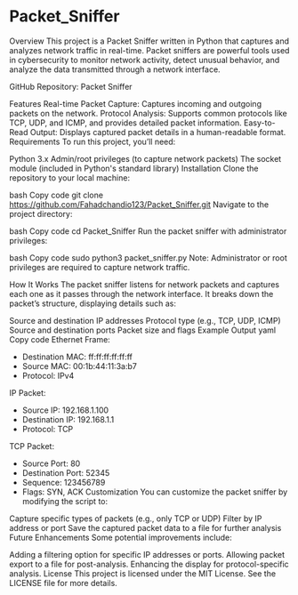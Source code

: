 # Packet_Sniffer
Overview
This project is a Packet Sniffer written in Python that captures and analyzes network traffic in real-time. Packet sniffers are powerful tools used in cybersecurity to monitor network activity, detect unusual behavior, and analyze the data transmitted through a network interface.

GitHub Repository: Packet Sniffer

Features
Real-time Packet Capture: Captures incoming and outgoing packets on the network.
Protocol Analysis: Supports common protocols like TCP, UDP, and ICMP, and provides detailed packet information.
Easy-to-Read Output: Displays captured packet details in a human-readable format.
Requirements
To run this project, you’ll need:

Python 3.x
Admin/root privileges (to capture network packets)
The socket module (included in Python's standard library)
Installation
Clone the repository to your local machine:

bash
Copy code
git clone https://github.com/Fahadchandio123/Packet_Sniffer.git
Navigate to the project directory:

bash
Copy code
cd Packet_Sniffer
Run the packet sniffer with administrator privileges:

bash
Copy code
sudo python3 packet_sniffer.py
Note: Administrator or root privileges are required to capture network traffic.

How It Works
The packet sniffer listens for network packets and captures each one as it passes through the network interface. It breaks down the packet’s structure, displaying details such as:

Source and destination IP addresses
Protocol type (e.g., TCP, UDP, ICMP)
Source and destination ports
Packet size and flags
Example Output
yaml
Copy code
Ethernet Frame:
- Destination MAC: ff:ff:ff:ff:ff:ff
- Source MAC: 00:1b:44:11:3a:b7
- Protocol: IPv4

IP Packet:
- Source IP: 192.168.1.100
- Destination IP: 192.168.1.1
- Protocol: TCP

TCP Packet:
- Source Port: 80
- Destination Port: 52345
- Sequence: 123456789
- Flags: SYN, ACK
Customization
You can customize the packet sniffer by modifying the script to:

Capture specific types of packets (e.g., only TCP or UDP)
Filter by IP address or port
Save the captured packet data to a file for further analysis
Future Enhancements
Some potential improvements include:

Adding a filtering option for specific IP addresses or ports.
Allowing packet export to a file for post-analysis.
Enhancing the display for protocol-specific analysis.
License
This project is licensed under the MIT License. See the LICENSE file for more details.

